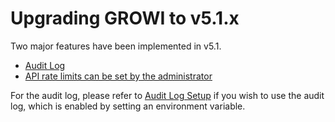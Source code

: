 # Upgrading GROWI to v5.1.x

Two major features have been implemented in v5.1.

- [Audit Log](/en/admin-guide/management-cookbook/audit-log.html)
- [API rate limits can be set by the administrator](/en/admin-guide/admin-cookbook/custom-rate-limit.md)

For the audit log, please refer to [Audit Log Setup](/en/admin-guide/admin-cookbook/audit-log-setup.html) if you wish to use the audit log, which is enabled by setting an environment variable.
